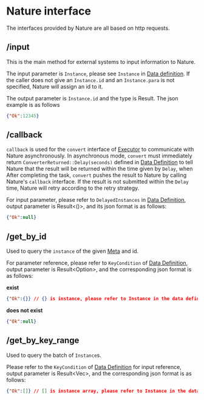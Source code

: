 # Nature interface

The interfaces provided by Nature are all based on http requests.

## /input

This is the main method for external systems to input information to Nature.

The input parameter is `Instance`, please see `Instance` in [Data definition](data-define.md). If the caller does not give an `Instance.id` and an `Instance.para` is not specified, Nature will assign an id to it.

The output parameter is `Instance.id` and the type is Result<u64>. The json example is as follows

```json
{"Ok":12345}
```

## /callback

`callback` is used for the `convert` interface of [Executor](executor.md) to communicate with Nature asynchronously. In asynchronous mode, `convert` must immediately return `ConverterReturned::Delay(seconds)` defined in [Data Definition](data-define.md) to tell Nature that the result will be returned within the time given by `Delay`, when After completing the task, `convert` pushes the result to Nature by calling Nature's `callback` interface. If the result is not submitted within the `Delay` time, Nature will retry according to the retry strategy.

For input parameter, please refer to `DelayedInstances` in [Data Definition](data-define.md), output parameter is Result<()>, and its json format is as follows:

```json
{"Ok":null}
```

## /get_by_id

Used to query the `instance` of the given [Meta](meta.md) and id.

For parameter reference, please refer to `KeyCondition` of [Data Definition](data-define.md), output parameter is Result<Option<Instance>>, and the corresponding json format is as follows:

**exist**

```json
{"Ok":{}} // {} is instance, please refer to Instance in the data definition
```

**does not exist**

```json
{"Ok":null}
```

## /get_by_key_range

Used to query the batch of `Instance`s.

Please refer to the `KeyCondition` of [Data Definition](data-define.md) for input reference, output parameter is Result<Vec<Instance>>, and the corresponding json format is as follows:

```json
{"Ok":[]} // [] is instance array, please refer to Instance in the data definition
```

